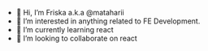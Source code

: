 - 👋 Hi, I’m Friska a.k.a @mataharii
- 👀 I’m interested in anything related to FE Development.
- 🌱 I’m currently learning react
- 💞️ I’m looking to collaborate on react


<!---
mataharii/mataharii is a ✨ special ✨ repository because its `README.md` (this file) appears on your GitHub profile.
You can click the Preview link to take a look at your changes.
--->

